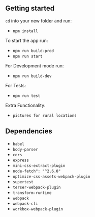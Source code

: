 ## Getting started

`cd` into your new folder and run:
- `npm install`

To start the app run:

- `npm run build-prod`
- `npm run start`

For Development mode run:

- `npm run build-dev`

For Tests:

- `npm run test`

Extra Functionality:

- `pictures for rural locations`

## Dependencies


- `babel`
- `body-parser`
- `cors`
- `express`
- `mini-css-extract-plugin`
- `node-fetch": "^2.6.0"`
- `optimize-css-assets-webpack-plugin`
- `supertest`
- `terser-webpack-plugin`
- `transform-runtime`
- `webpack`
- `webpack-cli`
- `workbox-webpack-plugin`